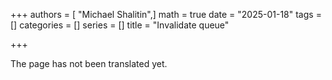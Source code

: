 +++
authors = [ "Michael Shalitin",]
math = true
date = "2025-01-18"
tags = []
categories = []
series = []
title = "Invalidate queue"

+++

The page has not been translated yet.